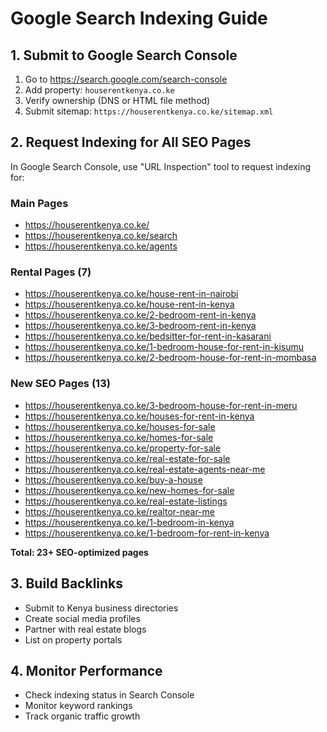 # Google Search Indexing Guide

## 1. Submit to Google Search Console
1. Go to https://search.google.com/search-console
2. Add property: `houserentkenya.co.ke`
3. Verify ownership (DNS or HTML file method)
4. Submit sitemap: `https://houserentkenya.co.ke/sitemap.xml`

## 2. Request Indexing for All SEO Pages
In Google Search Console, use "URL Inspection" tool to request indexing for:

### Main Pages
- https://houserentkenya.co.ke/
- https://houserentkenya.co.ke/search
- https://houserentkenya.co.ke/agents

### Rental Pages (7)
- https://houserentkenya.co.ke/house-rent-in-nairobi
- https://houserentkenya.co.ke/house-rent-in-kenya
- https://houserentkenya.co.ke/2-bedroom-rent-in-kenya
- https://houserentkenya.co.ke/3-bedroom-rent-in-kenya
- https://houserentkenya.co.ke/bedsitter-for-rent-in-kasarani
- https://houserentkenya.co.ke/1-bedroom-house-for-rent-in-kisumu
- https://houserentkenya.co.ke/2-bedroom-house-for-rent-in-mombasa

### New SEO Pages (13)
- https://houserentkenya.co.ke/3-bedroom-house-for-rent-in-meru
- https://houserentkenya.co.ke/houses-for-rent-in-kenya
- https://houserentkenya.co.ke/houses-for-sale
- https://houserentkenya.co.ke/homes-for-sale
- https://houserentkenya.co.ke/property-for-sale
- https://houserentkenya.co.ke/real-estate-for-sale
- https://houserentkenya.co.ke/real-estate-agents-near-me
- https://houserentkenya.co.ke/buy-a-house
- https://houserentkenya.co.ke/new-homes-for-sale
- https://houserentkenya.co.ke/real-estate-listings
- https://houserentkenya.co.ke/realtor-near-me
- https://houserentkenya.co.ke/1-bedroom-in-kenya
- https://houserentkenya.co.ke/1-bedroom-for-rent-in-kenya

**Total: 23+ SEO-optimized pages**

## 3. Build Backlinks
- Submit to Kenya business directories
- Create social media profiles
- Partner with real estate blogs
- List on property portals

## 4. Monitor Performance
- Check indexing status in Search Console
- Monitor keyword rankings
- Track organic traffic growth